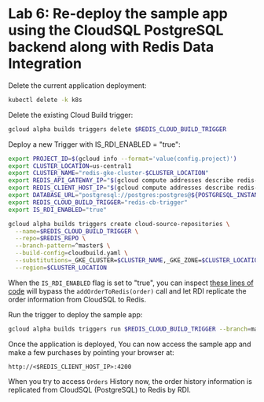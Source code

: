 # Lab 6:  Re-deploy the sample app using the CloudSQL PostgreSQL backend along with Redis Data Integration

Delete the current application deployment:
```bash
kubectl delete -k k8s
```

Delete the existing Cloud Build trigger:
```bash
gcloud alpha builds triggers delete $REDIS_CLOUD_BUILD_TRIGGER
```
          
Deploy a new Trigger with IS_RDI_ENABLED = "true":
```bash
export PROJECT_ID=$(gcloud info --format='value(config.project)')
export CLUSTER_LOCATION=us-central1
export CLUSTER_NAME="redis-gke-cluster-$CLUSTER_LOCATION"
export REDIS_API_GATEWAY_IP="$(gcloud compute addresses describe redis-api-gateway-ip --region=us-central1 --format='value(address)')"
export REDIS_CLIENT_HOST_IP="$(gcloud compute addresses describe redis-client-host-ip --region=us-central1 --format='value(address)')"
export DATABASE_URL="postgresql://postgres:postgres@${POSTGRESQL_INSTANCE_IP}:5432/dbFashion?schema=public"
export REDIS_CLOUD_BUILD_TRIGGER="redis-cb-trigger"
export IS_RDI_ENABLED="true"

gcloud alpha builds triggers create cloud-source-repositories \
  --name=$REDIS_CLOUD_BUILD_TRIGGER \
  --repo=$REDIS_REPO \
  --branch-pattern=^master$ \
  --build-config=cloudbuild.yaml \
  --substitutions=_GKE_CLUSTER=$CLUSTER_NAME,_GKE_ZONE=$CLUSTER_LOCATION,_API_GATEWAY_IP=$REDIS_API_GATEWAY_IP,_CLIENT_IP=$REDIS_CLIENT_HOST_IP,_REDIS_URI=$REDIS_URI,_REDIS_INSIGHT_PORT=$REDIS_INSIGHT_PORT,_DATABASE_URI=$DATABASE_URL,_IS_RDI_ENABLED=$IS_RDI_ENABLED \
  --region=$CLUSTER_LOCATION
```
When the `IS_RDI_ENABLED` flag is set to "true", you can inspect [these lines of code](https://github.com/gmflau/google-dev-day-workshop/blob/main/server/src/services/orders/src/service-impl.ts#L163-L165) will bypass the `addOrderToRedis(order)` call and let RDI replicate the order information from CloudSQL to Redis.
                   
Run the trigger to deploy the sample app:
```bash
gcloud alpha builds triggers run $REDIS_CLOUD_BUILD_TRIGGER --branch=master --region=$CLUSTER_LOCATION
```
              
Once the application is deployed, You can now access the sample app and make a few purchases by pointing your browser at:
```
http://<$REDIS_CLIENT_HOST_IP>:4200
```
    
When you try to access `Orders` History now, the order history information is replicated from CloudSQL (PostgreSQL) to Redis by RDI. 
  
